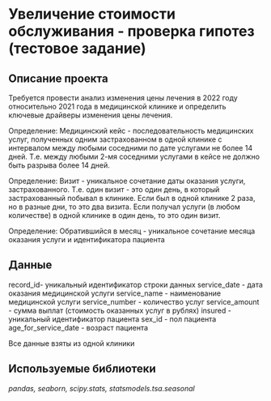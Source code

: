 # Увеличение стоимости обслуживания - проверка гипотез (тестовое задание)

## Описание проекта
Требуется провести анализ изменения цены лечения в 2022 году относительно 2021 года в медицинской клинике и определить ключевые драйверы изменения цены лечения.

Определение: Медицинский кейс - последовательность медицинских услуг, полученных одним застрахованном в одной клинике с интервалом между любыми соседними по дате услугами не более 14 дней. Т.е. между любыми 2-мя соседними услугами в кейсе не должно быть разрыва более 14 дней.

Определение: Визит - уникальное сочетание даты оказания услуги, застрахованного. Т.е. один визит - это один день, в который застрахованный побывал в клинике. Если был в одной клинике 2 раза, но в разные дни, то это два визита. Если получал услуги (в любом количестве) в одной клинике в один день, то это один визит.

Определение: Обратившийся в месяц - уникальное сочетание месяца оказания услуги и идентификатора пациента

## Данные
record_id- уникальный идентификатор строки данных
service_date - дата оказания медицинской услуги
service_name - наименование медицинской услуги
service_number - количество услуг
service_amount - сумма выплат (стоимость оказанных услуг в рублях)
insured - уникальный идентификатор пациента
sex_id - пол пациента
age_for_service_date - возраст пациента

Все данные взяты из одной клиники

## Используемые библиотеки
*pandas, seaborn, scipy.stats, statsmodels.tsa.seasonal*
